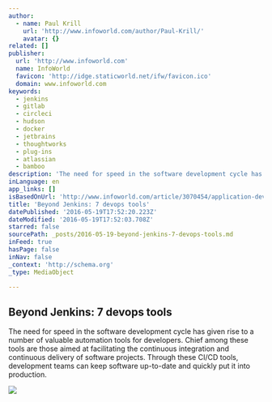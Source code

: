 ```yaml
---
author:
  - name: Paul Krill
    url: 'http://www.infoworld.com/author/Paul-Krill/'
    avatar: {}
related: []
publisher:
  url: 'http://www.infoworld.com'
  name: InfoWorld
  favicon: 'http://idge.staticworld.net/ifw/favicon.ico'
  domain: www.infoworld.com
keywords:
  - jenkins
  - gitlab
  - circleci
  - hudson
  - docker
  - jetbrains
  - thoughtworks
  - plug-ins
  - atlassian
  - bamboo
description: 'The need for speed in the software development cycle has given rise to a number of valuable automation tools for developers. Chief among these tools are those aimed at facilitating the continuous integration and continuous delivery of software projects. Through these CI/CD tools, development teams can keep software up-to-date and quickly put it into production.'
inLanguage: en
app_links: []
isBasedOnUrl: 'http://www.infoworld.com/article/3070454/application-development/beyond-jenkins-7-devops-tools.html'
title: 'Beyond Jenkins: 7 devops tools'
datePublished: '2016-05-19T17:52:20.223Z'
dateModified: '2016-05-19T17:52:03.708Z'
starred: false
sourcePath: _posts/2016-05-19-beyond-jenkins-7-devops-tools.md
inFeed: true
hasPage: false
inNav: false
_context: 'http://schema.org'
_type: MediaObject

---
```

<article style=""><h1>Beyond Jenkins: 7 devops tools</h1><p>The need for speed in the software development cycle has given rise to a number of valuable automation tools for developers. Chief among these tools are those aimed at facilitating the continuous integration and continuous delivery of software projects. Through these CI/CD tools, development teams can keep software up-to-date and quickly put it into production.</p><img src="http://images.techhive.com/images/article/2016/01/marketing-automation-100638792-primary.idge.jpeg" /></article>